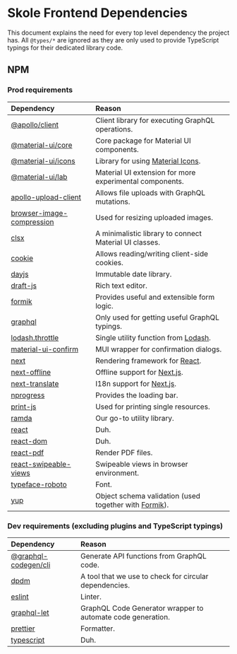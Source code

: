 # Skole Frontend Dependencies

This document explains the need for every top level dependency the project has.
All `@types/*` are ignored as they are only used to provide TypeScript typings for their dedicated library code.

## NPM

### Prod requirements

| Dependency                                                                           | Reason                                                                                        |
| :----------------------------------------------------------------------------------- | :-------------------------------------------------------------------------------------------- |
| [@apollo/client](https://www.npmjs.com/package/@apollo/client)                       | Client library for executing GraphQL operations.                                              |
| [@material-ui/core](https://www.npmjs.com/package/@material-ui/core)                 | Core package for Material UI components.                                                      |
| [@material-ui/icons](https://www.npmjs.com/package/@material-ui/icons)               | Library for using [Material Icons](https://material.io/resources/icons/).                     |
| [@material-ui/lab](https://www.npmjs.com/package/@material-ui/lab)                   | Material UI extension for more experimental components.                                       |
| [apollo-upload-client](https://www.npmjs.com/package/apollo-upload-client)           | Allows file uploads with GraphQL mutations.                                                   |
| [browser-image-compression](https://www.npmjs.com/package/browser-image-compression) | Used for resizing uploaded images.                                                            |
| [clsx](https://www.npmjs.com/package/clsx)                                           | A minimalistic library to connect Material UI classes.                                        |
| [cookie](https://www.npmjs.com/package/cookie)                                       | Allows reading/writing client-side cookies.                                                   |
| [dayjs](https://www.npmjs.com/package/days)                                          | Immutable date library.                                                                       |
| [draft-js](https://www.npmjs.com/package/draft-js)                                   | Rich text editor.                                                                             |
| [formik](https://www.npmjs.com/package/formik)                                       | Provides useful and extensible form logic.                                                    |
| [graphql](https://www.npmjs.com/package/graphql)                                     | Only used for getting useful GraphQL typings.                                                 |
| [lodash.throttle](https://www.npmjs.com/package/lodash.thorttle)                     | Single utility function from [Lodash](https://www.npmjs.com/package/lodash).                  |
| [material-ui-confirm](https://www.npmjs.com/package/material-ui-confirm)             | MUI wrapper for confirmation dialogs.                                                         |
| [next](https://www.npmjs.com/package/next)                                           | Rendering framework for [React](https://www.npmjs.com/package/react).                         |
| [next-offline](https://www.npmjs.com/package/next-offline)                           | Offline support for [Next.js](https://www.npmjs.com/package/next).                            |
| [next-translate](https://www.npmjs.com/package/next-translate)                       | I18n support for [Next.js](https://www.npmjs.com/package/next).                               |
| [nprogress](https://www.npmjs.com/package/nprogress)                                 | Provides the loading bar.                                                                     |
| [print-js](https://www.npmjs.com/package/print-js)                                   | Used for printing single resources.                                                           |
| [ramda](https://www.npmjs.com/package/ramda)                                         | Our go-to utility library.                                                                    |
| [react](https://www.npmjs.com/package/react)                                         | Duh.                                                                                          |
| [react-dom](https://www.npmjs.com/package/react-dom)                                 | Duh.                                                                                          |
| [react-pdf](https://www.npmjs.com/package/react-pdf)                                 | Render PDF files.                                                                             |
| [react-swipeable-views](https://www.npmjs.com/package/react-swipeable-views)         | Swipeable views in browser environment.                                                       |
| [typeface-roboto](https://www.npmjs.com/package/typeface-roboto)                     | Font.                                                                                         |
| [yup](https://www.npmjs.com/package/yup)                                             | Object schema validation (used together with [Formik](https://www.npmjs.com/package/formik)). |

### Dev requirements (excluding plugins and TypeScript typings)

| Dependency                                                                 | Reason                                                      |
| :------------------------------------------------------------------------- | :---------------------------------------------------------- |
| [@graphql-codegen/cli](https://www.npmjs.com/package/@graphql-codegen/cli) | Generate API functions from GraphQL code.                   |
| [dpdm](https://www.npmjs.com/package/dpdm)                                 | A tool that we use to check for circular dependencies.      |
| [eslint](https://www.npmjs.com/package/eslint)                             | Linter.                                                     |
| [graphql-let](https://www.npmjs.com/package/graphql-let)                   | GraphQL Code Generator wrapper to automate code generation. |
| [prettier](https://www.npmjs.com/package/prettier)                         | Formatter.                                                  |
| [typescript](https://www.npmjs.com/package/typescript)                     | Duh.                                                        |
